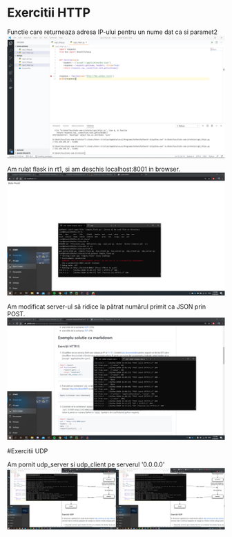 # Exercitii HTTP

Functie care returneaza adresa IP-ului pentru un nume dat ca si paramet2
![](https://github.com/crstern/tema2/blob/master/http/http_ex1.png)

Am rulat flask in rt1, si am deschis localhost:8001 in browser.
![](https://github.com/crstern/tema2/blob/master/http/http2.png)

Am modificat server-ul să ridice la pătrat numărul primit ca JSON prin POST.
![](https://github.com/crstern/tema2/blob/master/http/http3.png)

#Exercitii UDP

Am pornit udp_server si udp_client pe serverul '0.0.0.0'
<img align="left" width="50%" src="https://github.com/crstern/tema2/blob/master/udp/udp1-1.png">
<img align="right"  width="50%" src="https://github.com/crstern/tema2/blob/master/udp/udp1-1.png">

